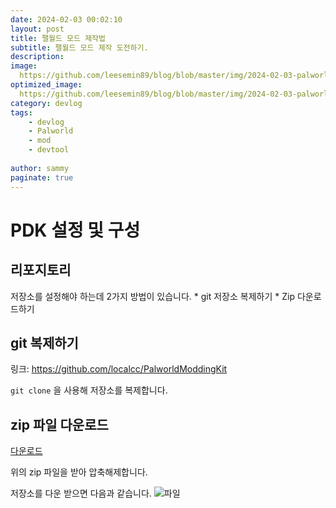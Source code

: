 ```yaml
---
date: 2024-02-03 00:02:10
layout: post
title: 팰월드 모드 제작법
subtitle: 팰월드 모드 제작 도전하기.
description: 
image: 
  https://github.com/leesemin89/blog/blob/master/img/2024-02-03-palworld/title.jpg?raw=true
optimized_image:    
  https://github.com/leesemin89/blog/blob/master/img/2024-02-03-palworld/p_title.jpg?raw=true
category: devlog
tags:
    - devlog
    - Palworld
    - mod
    - devtool
  
author: sammy
paginate: true
---
```


# PDK 설정 및 구성

## 리포지토리 

저장소를 설정해야 하는데 2가지 방법이 있습니다.
    * git 저장소 복제하기
    * Zip 다운로드하기

## git 복제하기

링크: https://github.com/localcc/PalworldModdingKit 

`git clone` 을 사용해 저장소를 복제합니다.

## zip 파일 다운로드

[다운로드](https://github.com/localcc/PalworldModdingKit/archive/HEAD.zip)

위의 zip 파일을 받아 압축해제합니다.

저장소를 다운 받으면 다음과 같습니다.
![파일]()
